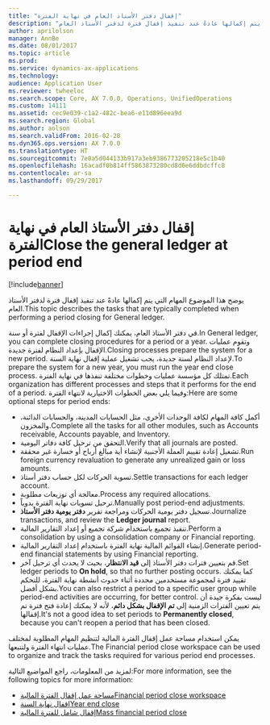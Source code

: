 ```yaml
---
title: "إقفال دفتر الأستاذ العام في نهاية الفترة"
description: "يوضح هذا الموضوع المهام التي يتم إكمالها عادةً عند تنفيذ إقفال فترة لدفتر الأستاذ العام."
author: aprilolson
manager: AnnBe
ms.date: 08/01/2017
ms.topic: article
ms.prod: 
ms.service: dynamics-ax-applications
ms.technology: 
audience: Application User
ms.reviewer: twheeloc
ms.search.scope: Core, AX 7.0.0, Operations, UnifiedOperations
ms.custom: 14111
ms.assetid: cec9e039-c1a2-482c-bea6-e11d896eea9d
ms.search.region: Global
ms.author: aolson
ms.search.validFrom: 2016-02-28
ms.dyn365.ops.version: AX 7.0.0
ms.translationtype: HT
ms.sourcegitcommit: 7e0a5d044133b917a3eb9386773205218e5c1b40
ms.openlocfilehash: 16acadf0b814ff5863873280cd8d6e6ddbdcffc8
ms.contentlocale: ar-sa
ms.lasthandoff: 09/29/2017

---
```


# <a name="close-the-general-ledger-at-period-end"></a><span data-ttu-id="f3ffb-103">إقفال دفتر الأستاذ العام في نهاية الفترة</span><span class="sxs-lookup"><span data-stu-id="f3ffb-103">Close the general ledger at period end</span></span>

[!include[banner](../includes/banner.md)]


<span data-ttu-id="f3ffb-104">يوضح هذا الموضوع المهام التي يتم إكمالها عادةً عند تنفيذ إقفال فترة لدفتر الأستاذ العام.</span><span class="sxs-lookup"><span data-stu-id="f3ffb-104">This topic describes the tasks that are typically completed when performing a period closing for General ledger.</span></span> 

<span data-ttu-id="f3ffb-105">في دفتر الأستاذ العام، يمكنك إكمال إجراءات الإقفال لفترة أو سنة.</span><span class="sxs-lookup"><span data-stu-id="f3ffb-105">In General ledger, you can complete closing procedures for a period or a year.</span></span> <span data-ttu-id="f3ffb-106">وتقوم عمليات الإقفال بإعداد النظام لفترة جديدة.</span><span class="sxs-lookup"><span data-stu-id="f3ffb-106">Closing processes prepare the system for a new period.</span></span> <span data-ttu-id="f3ffb-107">لإعداد النظام لسنة جديدة، يجب تشغيل عملية إقفال نهاية السنة.</span><span class="sxs-lookup"><span data-stu-id="f3ffb-107">To prepare the system for a new year, you must run the year end close process.</span></span> <span data-ttu-id="f3ffb-108">تمتلك كل مؤسسة عمليات وخطوات مختلفة تنفذها في نهاية الفترة.</span><span class="sxs-lookup"><span data-stu-id="f3ffb-108">Each organization has different processes and steps that it performs for the end of a period.</span></span> <span data-ttu-id="f3ffb-109">وفيما يلي بعض الخطوات الاختيارية لانتهاء الفترة:‬</span><span class="sxs-lookup"><span data-stu-id="f3ffb-109">Here are some optional steps for period ends:</span></span>

-   <span data-ttu-id="f3ffb-110">أكمل كافة المهام لكافة الوحدات الأخرى، مثل الحسابات المدينة، والحسابات الدائنة، والمخزون.</span><span class="sxs-lookup"><span data-stu-id="f3ffb-110">Complete all the tasks for all other modules, such as Accounts receivable, Accounts payable, and Inventory.</span></span>
-   <span data-ttu-id="f3ffb-111">التحقق من ترحيل كافة دفاتر اليومية.</span><span class="sxs-lookup"><span data-stu-id="f3ffb-111">Verify that all journals are posted.</span></span>
-   <span data-ttu-id="f3ffb-112">تشغيل إعادة تقييم العملة الأجنبية لإنشاء أية مبالغ أرباح أو خسارة غير محققة.</span><span class="sxs-lookup"><span data-stu-id="f3ffb-112">Run foreign currency revaluation to generate any unrealized gain or loss amounts.</span></span>
-   <span data-ttu-id="f3ffb-113">تسوية الحركات لكل حساب دفتر أستاذ.</span><span class="sxs-lookup"><span data-stu-id="f3ffb-113">Settle transactions for each ledger account.</span></span>
-   <span data-ttu-id="f3ffb-114">معالجة أي توزيعات مطلوبة.</span><span class="sxs-lookup"><span data-stu-id="f3ffb-114">Process any required allocations.</span></span>
-   <span data-ttu-id="f3ffb-115">ترحيل تسويات نهاية الفترة يدوياً.</span><span class="sxs-lookup"><span data-stu-id="f3ffb-115">Manually post period-end adjustments.</span></span>
-   <span data-ttu-id="f3ffb-116">تسجيل دفتر يومية الحركات ومراجعة تقرير **دفتر يومية دفتر الأستاذ**.</span><span class="sxs-lookup"><span data-stu-id="f3ffb-116">Journalize transactions, and review the **Ledger journal** report.</span></span>
-   <span data-ttu-id="f3ffb-117">تنفيذ تجميع باستخدام شركة تجميع أو إعداد التقارير المالية.</span><span class="sxs-lookup"><span data-stu-id="f3ffb-117">Perform a consolidation by using a consolidation company or Financial reporting.</span></span>
-   <span data-ttu-id="f3ffb-118">إنشاء القوائم المالية نهاية الفترة باستخدام إعداد التقارير المالية.</span><span class="sxs-lookup"><span data-stu-id="f3ffb-118">Generate period-end financial statements by using Financial reporting.</span></span>
-   <span data-ttu-id="f3ffb-119">قم بتعيين فترات دفتر الأستاذ إلى **قيد الانتظار**، بحيث لا يحدث أي ترحيل آخر.</span><span class="sxs-lookup"><span data-stu-id="f3ffb-119">Set ledger periods to **On hold**, so that no further posting occurs.</span></span> <span data-ttu-id="f3ffb-120">كما يمكنك تقييد فترة لمجموعة مستخدمين محددة أثناء حدوث أنشطة نهاية الفترة، للتحكم بشكل أفضل.</span><span class="sxs-lookup"><span data-stu-id="f3ffb-120">You can also restrict a period to a specific user group while period-end activities are occurring, for better control.</span></span> <span data-ttu-id="f3ffb-121">ليست بفكرة جيدة أن يتم تعيين الفترات الزمنية إلى **‏‫تم الإقفال بشكل دائم‬**، لأنه لا يمكنك إعادة فتح فترة تم إقفالها.</span><span class="sxs-lookup"><span data-stu-id="f3ffb-121">It's not a good idea to set periods to **Permanently closed**, because you can't reopen a period that has been closed.</span></span>

<span data-ttu-id="f3ffb-122">يمكن استخدام مساحة عمل إقفال الفترة المالية لتنظيم المهام المطلوبة لمختلف عمليات انتهاء الفترة ولتتبعها.</span><span class="sxs-lookup"><span data-stu-id="f3ffb-122">The Financial period close workspace can be used to organize and track the tasks required for various period end processes.</span></span> 


<span data-ttu-id="f3ffb-123">لمزيد من المعلومات، راجع المواضيع التالية:</span><span class="sxs-lookup"><span data-stu-id="f3ffb-123">For more information, see the following topics for more information:</span></span>
- [<span data-ttu-id="f3ffb-124">مساحة عمل إقفال الفترة المالية</span><span class="sxs-lookup"><span data-stu-id="f3ffb-124">Financial period close workspace</span></span>](financial-period-close-workspace.md) 
- [<span data-ttu-id="f3ffb-125">إقفال نهاية السنة</span><span class="sxs-lookup"><span data-stu-id="f3ffb-125">Year end close</span></span>](Year-end-close.md)  
- [<span data-ttu-id="f3ffb-126">إقفال شامل للفترة المالية</span><span class="sxs-lookup"><span data-stu-id="f3ffb-126">Mass financial period close</span></span>](tasks/mass-financial-period-close.md)





